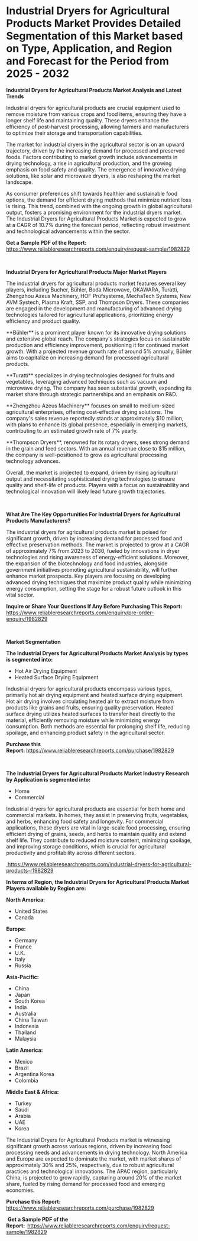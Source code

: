 <p><h1>Industrial Dryers for Agricultural Products Market Provides Detailed Segmentation of this Market based on Type, Application, and Region and Forecast for the Period from 2025 - 2032</h1></p><p><strong>Industrial Dryers for Agricultural Products Market Analysis and Latest Trends</strong></p>
<p><p>Industrial dryers for agricultural products are crucial equipment used to remove moisture from various crops and food items, ensuring they have a longer shelf life and maintaining quality. These dryers enhance the efficiency of post-harvest processing, allowing farmers and manufacturers to optimize their storage and transportation capabilities.</p><p>The market for industrial dryers in the agricultural sector is on an upward trajectory, driven by the increasing demand for processed and preserved foods. Factors contributing to market growth include advancements in drying technology, a rise in agricultural production, and the growing emphasis on food safety and quality. The emergence of innovative drying solutions, like solar and microwave dryers, is also reshaping the market landscape.</p><p>As consumer preferences shift towards healthier and sustainable food options, the demand for efficient drying methods that minimize nutrient loss is rising. This trend, combined with the ongoing growth in global agricultural output, fosters a promising environment for the industrial dryers market. The Industrial Dryers for Agricultural Products Market is expected to grow at a CAGR of 10.7% during the forecast period, reflecting robust investment and technological advancements within the sector.</p></p>
<p><strong>Get a Sample PDF of the Report:&nbsp;</strong> <a href="https://www.reliableresearchreports.com/enquiry/request-sample/1982829?utm_campaign=2292&utm_medium=2&utm_source=Github&utm_content=ia&utm_term=12042025&utm_id=industrial-dryers-for-agricultural-products">https://www.reliableresearchreports.com/enquiry/request-sample/1982829</a></p>
<p>&nbsp;</p>
<p><strong>Industrial Dryers for Agricultural Products Major Market Players</strong></p>
<p><p>The industrial dryers for agricultural products market features several key players, including Bucher, Bühler, Boda Microwave, OKAWARA, Turatti, Zhengzhou Azeus Machinery, HOF Prüfsysteme, MechaTech Systems, New AVM Systech, Plasma Kraft, SSP, and Thompson Dryers. These companies are engaged in the development and manufacturing of advanced drying technologies tailored for agricultural applications, prioritizing energy efficiency and product quality.</p><p>**Bühler** is a prominent player known for its innovative drying solutions and extensive global reach. The company's strategies focus on sustainable production and efficiency improvement, positioning it for continued market growth. With a projected revenue growth rate of around 5% annually, Bühler aims to capitalize on increasing demand for processed agricultural products.</p><p>**Turatti** specializes in drying technologies designed for fruits and vegetables, leveraging advanced techniques such as vacuum and microwave drying. The company has seen substantial growth, expanding its market share through strategic partnerships and an emphasis on R&D.</p><p>**Zhengzhou Azeus Machinery** focuses on small to medium-sized agricultural enterprises, offering cost-effective drying solutions. The company's sales revenue reportedly stands at approximately $10 million, with plans to enhance its global presence, especially in emerging markets, contributing to an estimated growth rate of 7% yearly.</p><p>**Thompson Dryers**, renowned for its rotary dryers, sees strong demand in the grain and feed sectors. With an annual revenue close to $15 million, the company is well-positioned to grow as agricultural processing technology advances.</p><p>Overall, the market is projected to expand, driven by rising agricultural output and necessitating sophisticated drying technologies to ensure quality and shelf-life of products. Players with a focus on sustainability and technological innovation will likely lead future growth trajectories.</p></p>
<p>&nbsp;</p>
<p><strong>What Are The Key Opportunities For Industrial Dryers for Agricultural Products Manufacturers?</strong></p>
<p><p>The industrial dryers for agricultural products market is poised for significant growth, driven by increasing demand for processed food and effective preservation methods. The market is projected to grow at a CAGR of approximately 7% from 2023 to 2030, fueled by innovations in dryer technologies and rising awareness of energy-efficient solutions. Moreover, the expansion of the biotechnology and food industries, alongside government initiatives promoting agricultural sustainability, will further enhance market prospects. Key players are focusing on developing advanced drying techniques that maximize product quality while minimizing energy consumption, setting the stage for a robust future outlook in this vital sector.</p></p>
<p><strong>Inquire or Share Your Questions If Any Before Purchasing This Report:</strong> <a href="https://www.reliableresearchreports.com/enquiry/pre-order-enquiry/1982829?utm_campaign=2292&utm_medium=2&utm_source=Github&utm_content=ia&utm_term=12042025&utm_id=industrial-dryers-for-agricultural-products">https://www.reliableresearchreports.com/enquiry/pre-order-enquiry/1982829</a></p>
<p>&nbsp;</p>
<p><strong>Market Segmentation</strong></p>
<p><strong>The Industrial Dryers for Agricultural Products Market Analysis by types is segmented into:</strong></p>
<p><ul><li>Hot Air Drying Equipment</li><li>Heated Surface Drying Equipment</li></ul></p>
<p><p>Industrial dryers for agricultural products encompass various types, primarily hot air drying equipment and heated surface drying equipment. Hot air drying involves circulating heated air to extract moisture from products like grains and fruits, ensuring quality preservation. Heated surface drying utilizes heated surfaces to transfer heat directly to the material, efficiently removing moisture while minimizing energy consumption. Both methods are essential for prolonging shelf life, reducing spoilage, and enhancing product safety in the agricultural sector.</p></p>
<p><strong>Purchase this Report:&nbsp;</strong><a href="https://www.reliableresearchreports.com/purchase/1982829?utm_campaign=2292&utm_medium=2&utm_source=Github&utm_content=ia&utm_term=12042025&utm_id=industrial-dryers-for-agricultural-products">https://www.reliableresearchreports.com/purchase/1982829</a></p>
<p>&nbsp;</p>
<p><strong>The Industrial Dryers for Agricultural Products Market Industry Research by Application is segmented into:</strong></p>
<p><ul><li>Home</li><li>Commercial</li></ul></p>
<p><p>Industrial dryers for agricultural products are essential for both home and commercial markets. In homes, they assist in preserving fruits, vegetables, and herbs, enhancing food safety and longevity. For commercial applications, these dryers are vital in large-scale food processing, ensuring efficient drying of grains, seeds, and herbs to maintain quality and extend shelf life. They contribute to reduced moisture content, minimizing spoilage, and improving storage conditions, which is crucial for agricultural productivity and profitability across different sectors.</p></p>
<p><a href="https://www.reliableresearchreports.com/industrial-dryers-for-agricultural-products-r1982829?utm_campaign=2292&utm_medium=2&utm_source=Github&utm_content=ia&utm_term=12042025&utm_id=industrial-dryers-for-agricultural-products">&nbsp;https://www.reliableresearchreports.com/industrial-dryers-for-agricultural-products-r1982829</a></p>
<p><strong>In terms of Region, the Industrial Dryers for Agricultural Products Market Players available by Region are:</strong></p>
<p>
    <p> <strong> North America: </strong>
        <ul>
            <li>United States</li>
            <li>Canada</li>
        </ul>
        </p> 
    <p> <strong> Europe: </strong>
        <ul>
            <li>Germany</li>
            <li>France</li>
            <li>U.K.</li>
            <li>Italy</li>
            <li>Russia</li>
        </ul>
        </p> 
    <p> <strong> Asia-Pacific: </strong>
        <ul>
            <li>China</li>
            <li>Japan</li>
            <li>South Korea</li>
            <li>India</li>
            <li>Australia</li>
            <li>China Taiwan</li>
            <li>Indonesia</li>
            <li>Thailand</li>
            <li>Malaysia</li>
        </ul>
        </p> 
    <p> <strong> Latin America: </strong>
        <ul>
            <li>Mexico</li>
            <li>Brazil</li>
            <li>Argentina Korea</li>
            <li>Colombia</li>
        </ul>
        </p> 
    <p> <strong> Middle East & Africa: </strong>
        <ul>
            <li>Turkey</li>
            <li>Saudi</li>
            <li>Arabia</li>
            <li>UAE</li>
            <li>Korea</li>
        </ul>
    </p>
    </p>
<p><p>The Industrial Dryers for Agricultural Products market is witnessing significant growth across various regions, driven by increasing food processing needs and advancements in drying technology. North America and Europe are expected to dominate the market, with market shares of approximately 30% and 25%, respectively, due to robust agricultural practices and technological innovations. The APAC region, particularly China, is projected to grow rapidly, capturing around 20% of the market share, fueled by rising demand for processed food and emerging economies.</p></p>
<p><strong>Purchase this Report: </strong><a href="https://www.reliableresearchreports.com/purchase/1982829?utm_campaign=2292&utm_medium=2&utm_source=Github&utm_content=ia&utm_term=12042025&utm_id=industrial-dryers-for-agricultural-products">https://www.reliableresearchreports.com/purchase/1982829</a></p>
<p>&nbsp;<strong>Get a Sample PDF of the Report:&nbsp;&nbsp;</strong><a href="https://www.reliableresearchreports.com/enquiry/request-sample/1982829?utm_campaign=2292&utm_medium=2&utm_source=Github&utm_content=ia&utm_term=12042025&utm_id=industrial-dryers-for-agricultural-products">https://www.reliableresearchreports.com/enquiry/request-sample/1982829</a></p>
<p><strong></strong></p>
<p><p></p><p></p><p></p></p>